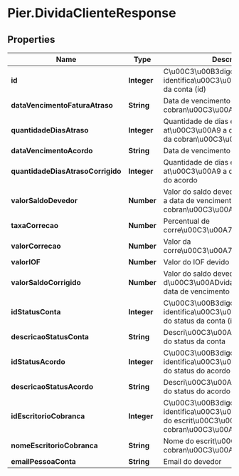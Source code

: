 # Pier.DividaClienteResponse

## Properties
Name | Type | Description | Notes
------------ | ------------- | ------------- | -------------
**id** | **Integer** | C\u00C3\u00B3digo de identifica\u00C3\u00A7\u00C3\u00A3o da conta (id) | [optional] 
**dataVencimentoFaturaAtraso** | **String** | Data de vencimento da cobran\u00C3\u00A7a | [optional] 
**quantidadeDiasAtraso** | **Integer** | Quantidade de dias em atraso at\u00C3\u00A9 a data de vencimento da cobran\u00C3\u00A7a | [optional] 
**dataVencimentoAcordo** | **String** | Data de vencimento do acordo | [optional] 
**quantidadeDiasAtrasoCorrigido** | **Integer** | Quantidade de dias em atraso at\u00C3\u00A9 a data de vencimento do acordo | [optional] 
**valorSaldoDevedor** | **Number** | Valor do saldo devedor at\u00C3\u00A9 a data de vencimento da cobran\u00C3\u00A7a | [optional] 
**taxaCorrecao** | **Number** | Percentual de corre\u00C3\u00A7\u00C3\u00A3o | [optional] 
**valorCorrecao** | **Number** | Valor da corre\u00C3\u00A7\u00C3\u00A3o | [optional] 
**valorIOF** | **Number** | Valor do IOF devido | [optional] 
**valorSaldoCorrigido** | **Number** | Valor do saldo devedor corrido da d\u00C3\u00ADvida at\u00C3\u00A9 a data de vencimento do acordo | [optional] 
**idStatusConta** | **Integer** | C\u00C3\u00B3digo de identifica\u00C3\u00A7\u00C3\u00A3o do status da conta (id) | [optional] 
**descricaoStatusConta** | **String** | Descri\u00C3\u00A7\u00C3\u00A3o do status da conta | [optional] 
**idStatusAcordo** | **Integer** | C\u00C3\u00B3digo de identifica\u00C3\u00A7\u00C3\u00A3o do status do acordo (id) | [optional] 
**descricaoStatusAcordo** | **String** | Descri\u00C3\u00A7\u00C3\u00A3o do status do acordo | [optional] 
**idEscritorioCobranca** | **Integer** | C\u00C3\u00B3digo de identifica\u00C3\u00A7\u00C3\u00A3o do escrit\u00C3\u00B3rio de cobran\u00C3\u00A7a | [optional] 
**nomeEscritorioCobranca** | **String** | Nome do escrit\u00C3\u00B3rio de cobran\u00C3\u00A7a | [optional] 
**emailPessoaConta** | **String** | Email do devedor | [optional] 


